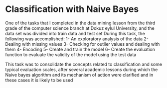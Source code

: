 
# Classification with Naive Bayes

One of the tasks that I completed in the data mining lesson from the third grade of the computer science branch at Dokuz eylul University, and the data set was divided into train data and test set
During this task, the following was accomplished:
1- An exploratory analysis of the data
2- Dealing with missing values
3- Checking for outlier values and dealing with them
4- Encoding
5- Create and train the model
6- Create the evaluation function to evaluate the validity of the model using the test data

This task was to consolidate the concepts related to classification and some typical evaluation scales, after several academic lessons during which the Naive bayes algorithm and its mechanism of action were clarified and in these cases it is likely to be used
